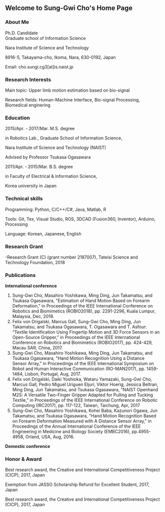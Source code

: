## Welcome to Sung-Gwi Cho's Home Page

### About Me
Ph.D. Candidate  
Graduate school of Information Science  

Nara Institute of Science and Technology  

8916-5, Takayama-cho, Ikoma, Nara, 630-0192, Japan  

Email: cho.sungi.cg3[at]is.naist.jp  

### Research Interests
Main topic: Upper limb motion estimation based on bio-signal  

Research fields: Human-Machine Interface, Bio-signal Processing, Biomedical enginering  


### Education
2015/Apr. - 2017/Mar. M.S. degree  

in Robotics Lab., Graduate School of Information Science,  

Nara Institute of Science and Technology (NAIST)  

Advised by Professor Tsukasa Ogasawara  

2011/Apr. - 2015/Mar. B.S. degree  

in Faculty of Electrical & Information Science,  

Korea university in Japan  

### Technical skills
Programming: Python, C/C++/C#, Java, Matlab, R  

Tools: Git, Tex, Visual Studio, ROS, 3DCAD (Fusion360, Inventor), Arduino, Processing  

Language: Korean, Japanese, English  

### Research Grant
-Research Grant (C) (grant number 2187007), Tateisi Science and Technology Foundation, 2018  

### Publications
**International conference**
1. Sung-Gwi Cho, Masahiro Yoshikawa, Ming Ding, Jun Takamatsu, and Tsukasa Ogasawara, "Estimation of Hand Motion Based on Forearm Deformation," in Proceedings of the IEEE International Conference on Robotics and Biomimetics (ROBIO2018), pp. 2291-2296, Kuala Lumpur, Malaysia, Dec, 2018.
2. Felix von Drigalski, Marcus Gall, Sung-Gwi Cho, Ming Ding, Jun Takamatsu, and Tsukasa Ogasawara, T. Ogasawara and T. Asfour: “Textile Identification Using Fingertip Motion and 3D Force Sensors in an Open-Source Gripper,” in Proceedings of the IEEE International Conference on Robotics and Biomimetics (ROBIO2017), pp. 424-429, Macau SAR, China, 2017. 
3. Sung-Gwi Cho, Masahiro Yoshikawa, Ming Ding, Jun Takamatsu, and Tsukasa Ogasawara, "Hand Motion Recognition Using a Distance Sensor Array," in Proceedings of the IEEE International Symposium on Robot and Human Interactive Communication (RO-MAN2017), pp. 1459-1484, Lisbon, Portugal, Aug, 2017.
4. Felix von Drigalski, Daiki Yoshioka, Wataru Yamazaki, Sung-Gwi Cho, Marcus Gall, Pedro Miguel Uriguen Eljuri, Viktor Hoerig, Jessica Beltran, Ming Ding, Jun Takamatsu, and Tsukasa Ogasawara, "NAIST Openhand M2S: A Versatile Two-Finger Gripper Adapted for Pulling and Tucking Textile," in Proceedings of the IEEE International Conference on Robotic Computing (IRC2017), pp. 117-122, Taiwan, Taichung, Apr, 2017
5. Sung-Gwi Cho, Masahiro Yoshikawa, Kohei Baba, Kazunori Ogawa, Jun Takamatsu, and Tsukasa Ogasawara, "Hand Motion Recognition Based on Forearm Deformation Measured with A Distance Sensor Array," in Proceedings of the Annual International Conference of the IEEE Engineering in Medicine and Biology Society (EMBC2016), pp.4955-4958, Orland, USA, Aug, 2016.

**Domestic conference**

### Honor & Award
Best research award, the Creative and International Competitiveness Project (CICP), 2017, Japan  

Exemption from JASSO Scholarship Refund for Excellent Student, 2017, Japan  

Best research award, the Creative and International Competitiveness Project (CICP), 2017, Japan  